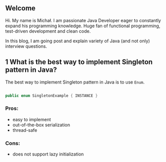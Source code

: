 ## Welcome

Hi. My name is Michał. I am passionate Java Developer eager to constantly expand his programming knowledge. Huge fan of functional programming, test-driven development and clean code.

In this blog, I am going post and explain variety of Java (and not only) interview questions.

## 1 What is the best way to implement Singleton pattern in Java?

The best way to implement Singleton pattern in Java is to use `Enum`. 

```java

public enum SingletonExample { INSTANCE }

```

### Pros:
* easy to implement
* out-of-the-box serialization
* thread-safe

### Cons:
* does not support lazy initialization
